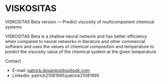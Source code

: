 # VISKOSITAS
VISKOSITAS Beta version — Predict viscosity of multicomponent chemical systems

VISKOSITAS Beta is a shallow neural network and has better efficiency when compared to neural networks in literature and other commercial software and uses the values of chemical composition and temperature to predict the viscosity value of the chemical system at the given temperature.

Contact
- E-mail: patrick.dosanjos@outlook.com
- Linkedin: patrick21081995/patrick21081995
